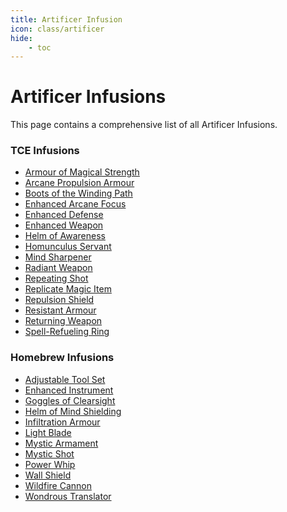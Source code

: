 ```yaml
---
title: Artificer Infusion
icon: class/artificer
hide: 
    - toc
---
```


# Artificer Infusions

This page contains a comprehensive list of all Artificer Infusions.

### TCE Infusions

<div class="grid cards" markdown>

- [Armour of Magical Strength](tce.md#armour-of-magical-strength)
- [Arcane Propulsion Armour](tce.md#arcane-propulsion-armour)
- [Boots of the Winding Path](tce.md#boots-of-the-winding-path)
- [Enhanced Arcane Focus](tce.md#enhanced-arcane-focus)
- [Enhanced Defense](tce.md#enhanced-defense)
- [Enhanced Weapon](tce.md#enhanced-weapon)
- [Helm of Awareness](tce.md#helm-of-awareness)
- [Homunculus Servant](tce.md#homunculus-servant)
- [Mind Sharpener](tce.md#mind-sharpener)
- [Radiant Weapon](tce.md#radiant-weapon)
- [Repeating Shot](tce.md#repeating-shot)
- [Replicate Magic Item](tce.md#replicate-magic-item)
- [Repulsion Shield](tce.md#repulsion-shield)
- [Resistant Armour](tce.md#resistant-armour)
- [Returning Weapon](tce.md#returning-weapon)
- [Spell-Refueling Ring](tce.md#spell-refueling-ring)

</div>

### Homebrew Infusions

<div class="grid cards" markdown>

- [Adjustable Tool Set](hb.md#adjustable-tool-set)
- [Enhanced Instrument](hb.md#enhanced-instrument)
- [Goggles of Clearsight](hb.md#goggles-of-clearsight)
- [Helm of Mind Shielding](hb.md#helm-of-mind-shielding)
- [Infiltration Armour](hb.md#infiltration-armour)
- [Light Blade](hb.md#light-blade)
- [Mystic Armament](hb.md#mystic-armament)
- [Mystic Shot](hb.md#mystic-shot)
- [Power Whip](hb.md#power-whip)
- [Wall Shield](hb.md#wall-shield)
- [Wildfire Cannon](hb.md#wildfire-cannon)
- [Wondrous Translator](hb.md#wondrous-translator)

</div>